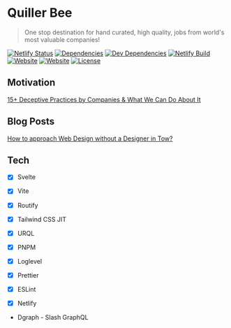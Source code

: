 # Quiller Bee
> One stop destination for hand curated, high quality, jobs from world's most valuable companies!

[![Netlify Status](https://api.netlify.com/api/v1/badges/69d452a4-17f0-4cc4-836e-311f1f5e20ba/deploy-status)](https://app.netlify.com/sites/quillerbee/deploys)
[![Dependencies](https://img.shields.io/david/quillerbee/job-portal)](https://david-dm.org/quillerbee/job-portal)
[![Dev Dependencies](https://img.shields.io/david/dev/quillerbee/job-portal)](https://david-dm.org/quillerbee/job-portal?type=dev)
[![Netlify Build](https://img.shields.io/netlify/69d452a4-17f0-4cc4-836e-311f1f5e20ba)](https://app.netlify.com/sites/quillerbee/deploys)
[![Website](https://img.shields.io/website?url=https%3A%2F%2Fwww.quillerbee.com)](https://www.quillerbee.com)
[![Website](https://img.shields.io/badge/website-quillerbee.com-brightgreen)](https://www.quillerbee.com/)
[![License](https://img.shields.io/github/license/quillerbee/job-portal)]()

## Motivation
[15+ Deceptive Practices by Companies & What We Can Do About It](https://www.derpycoder.com/15-deceptive-practices-by-companies-what-we-can-do-about-it/)

## Blog Posts
[How to approach Web Design without a Designer in Tow?](https://www.derpycoder.com/how-to-approach-web-design-without-a-designer-in-tow/)

## Tech
- [x] Svelte
- [x] Vite
- [x] Routify
- [x] Tailwind CSS JIT
- [x] URQL
- [x] PNPM
- [x] Loglevel
- [x] Prettier
- [x] ESLint

- [x] Netlify
- Dgraph - Slash GraphQL
